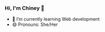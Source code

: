 ### Hi, I'm Chiney 👋

- 🌱 I’m currently learning Web development
- 😄 Pronouns: She/Her

<!--
**chineygigante/ChineyGigante** is a ✨ _special_ ✨ repository because its `README.md` (this file) appears on your GitHub profile.
-->
